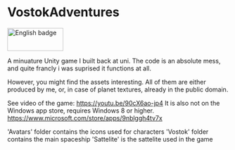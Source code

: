 # VostokAdventures
<a href='//www.microsoft.com/store/apps/9NBLGGH4TV7X?cid=storebadge&ocid=badge'><img src='https://assets.windowsphone.com/13484911-a6ab-4170-8b7e-795c1e8b4165/English_get_L_InvariantCulture_Default.png' alt='English badge' style='width: 127px; height: 52px;'/></a>


A minuature Unity game I built back at uni. 
The code is an absolute mess, and quite francly i was suprised it functions at all. 

However, you might find the assets interesting. All of them are either produced by me, or, in case of planet textures, already in the public domain. 

See video of the game: https://youtu.be/90cX6ao-jp4
It is also not on the Windows app store, requires Windows 8 or higher. 
https://www.microsoft.com/store/apps/9nblggh4tv7x


'Avatars' folder contains the icons used for characters
'Vostok' folder contains the main spaceship 
'Sattelite' is the sattelite used in the game  
